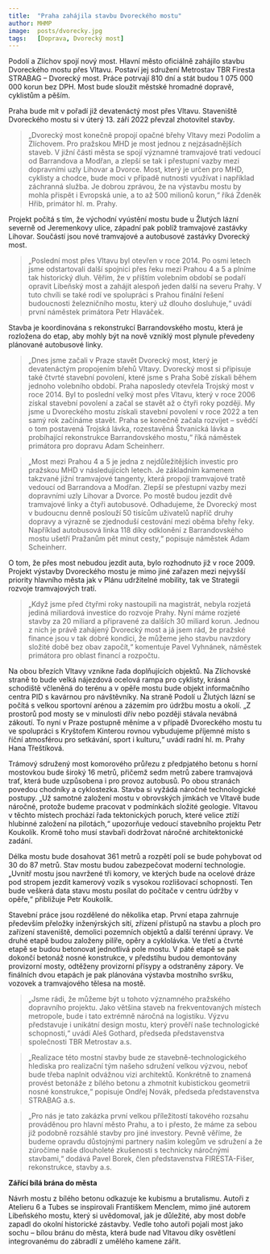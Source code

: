```yaml
---
title:  "Praha zahájila stavbu Dvoreckého mostu"
author: MHMP
image:  posts/dvorecky.jpg
tags:   [Doprava, Dvorecký most]
---
```

 
Podolí a Zlíchov spojí nový most. Hlavní město oficiálně zahájilo stavbu Dvoreckého mostu přes Vltavu. Postaví jej sdružení Metrostav TBR Firesta STRABAG – Dvorecký most. Práce potrvají 810 dní a stát budou 1 075 000 000 korun bez DPH. Most bude sloužit městské hromadné dopravě, cyklistům a pěším.

Praha bude mít v pořadí již devatenáctý most přes Vltavu. Staveniště Dvoreckého mostu si v úterý 13. září 2022 převzal zhotovitel stavby.

> „Dvorecký most konečně propojí opačné břehy Vltavy mezi Podolím a Zlíchovem. Pro pražskou MHD je most jednou z nejzásadnějších staveb. V jižní části města se spojí významné tramvajové trati vedoucí od Barrandova a Modřan, a zlepší se tak i přestupní vazby mezi dopravními uzly Lihovar a Dvorce. Most, který je určen pro MHD, cyklisty a chodce, bude moci v případě nutnosti využívat i například záchranná služba. Je dobrou zprávou, že na výstavbu mostu by mohla přispět i Evropská unie, a to až 500 milionů korun,“ říká Zdeněk Hřib, primátor hl. m. Prahy.

Projekt počítá s tím, že východní vyústění mostu bude u Žlutých lázní severně od Jeremenkovy ulice, západní pak poblíž tramvajové zastávky Lihovar. Součástí jsou nové tramvajové a autobusové zastávky Dvorecký most.

> „Poslední most přes Vltavu byl otevřen v roce 2014. Po osmi letech jsme odstartovali další spojnici přes řeku mezi Prahou 4 a 5 a plníme tak historický dluh. Věřím, že v příštím volebním období se podaří opravit Libeňský most a zahájit alespoň jeden další na severu Prahy. V tuto chvíli se také rodí ve spolupráci s Prahou finální řešení budoucnosti železničního mostu, který už dlouho dosluhuje,“ uvádí první náměstek primátora Petr Hlaváček.

Stavba je koordinována s rekonstrukcí Barrandovského mostu, která je rozložena do etap, aby mohly být na nově vzniklý most plynule převedeny plánované autobusové linky.

> „Dnes jsme začali v Praze stavět Dvorecký most, který je devatenáctým propojením břehů Vltavy. Dvorecký most si připisuje také čtvrté stavební povolení, které jsme s Praha Sobě získali během jednoho volebního období. Praha naposledy otevřela Trojský most v roce 2014. Byl to poslední velký most přes Vltavu, který v roce 2006 získal stavební povolení a začal se stavět až o čtyři roky později. My jsme u Dvoreckého mostu získali stavební povolení v roce 2022 a ten samý rok začínáme stavět. Praha se konečně začala rozvíjet – svědčí o tom postavená Trojská lávka, rozestavěná Štvanická lávka a probíhající rekonstrukce Barrandovského mostu,“ říká náměstek primátora pro dopravu Adam Scheinherr.

> „Most mezi Prahou 4 a 5 je jedna z nejdůležitějších investic pro pražskou MHD v následujících letech. Je základním kamenem takzvané jižní tramvajové tangenty, která propojí tramvajové tratě vedoucí od Barrandova a Modřan. Zlepší se přestupní vazby mezi dopravními uzly Lihovar a Dvorce. Po mostě budou jezdit dvě tramvajové linky a čtyři autobusové. Odhadujeme, že Dvorecký most v budoucnu denně poslouží 50 tisícům uživatelů napříč druhy dopravy a výrazně se zjednoduší cestování mezi oběma břehy řeky. Například autobusová linka 118 díky odklonění z Barrandovského mostu ušetří Pražanům pět minut cesty,“ popisuje náměstek Adam Scheinherr.

O tom, že přes most nebudou jezdit auta, bylo rozhodnuto již v roce 2009. Projekt výstavby Dvoreckého mostu je mimo jiné zařazen mezi nejvyšší priority hlavního města jak v Plánu udržitelné mobility, tak ve Strategii rozvoje tramvajových tratí.

> „Když jsme před čtyřmi roky nastoupili na magistrát, nebyla rozjetá jediná miliardová investice do rozvoje Prahy. Nyní máme rozjeté stavby za 20 miliard a připravené za dalších 30 miliard korun. Jednou z nich je právě zahájený Dvorecký most a já jsem rád, že pražské finance jsou v tak dobré kondici, že můžeme jeho stavbu navzdory složité době bez obav započít,“ komentuje Pavel Vyhnánek, náměstek primátora pro oblast financí a rozpočtu.

Na obou březích Vltavy vznikne řada doplňujících objektů. Na Zlíchovské straně to bude velká nájezdová ocelová rampa pro cyklisty, krásná schodiště včleněná do terénu a v opěře mostu bude objekt informačního centra PID s kavárnou pro návštěvníky. Na straně Podolí u Žlutých lázní se počítá s velkou sportovní arénou a zázemím pro údržbu mostu a okolí. „Z prostorů pod mosty se v minulosti dřív nebo později stávala nevábná zákoutí. To nyní v Praze postupně měníme a v případě Dvoreckého mostu tu ve spolupráci s Kryštofem Kinterou rovnou vybudujeme příjemné místo s říční atmosférou pro setkávání, sport i kulturu,“ uvádí radní hl. m. Prahy Hana Třeštíková.

Trámový sdružený most komorového průřezu z předpjatého betonu s horní mostovkou bude široký 16 metrů, přičemž sedm metrů zabere tramvajová trať, která bude uzpůsobena i pro provoz autobusů. Po obou stranách povedou chodníky a cyklostezka. Stavba si vyžádá náročné technologické postupy. „Už samotné založení mostu v obrovských jímkách ve Vltavě bude náročné, protože budeme pracovat v podmínkách složité geologie. Vltavou v těchto místech prochází řada tektonických poruch, které velice ztíží hlubinné založení na pilotách,“ upozorňuje vedoucí stavebního projektu Petr Koukolík. Kromě toho musí stavbaři dodržovat náročné architektonické zadání.

Délka mostu bude dosahovat 361 metrů a rozpětí polí se bude pohybovat od 30 do 87 metrů. Stav mostu budou zabezpečovat moderní technologie. „Uvnitř mostu jsou navržené tři komory, ve kterých bude na ocelové dráze pod stropem jezdit kamerový vozík s vysokou rozlišovací schopností. Ten bude veškerá data stavu mostu posílat do počítače v centru údržby v opěře,“ přibližuje Petr Koukolík.

Stavební práce jsou rozdělené do několika etap. První etapa zahrnuje především přeložky inženýrských sítí, zřízení přístupů na stavbu a ploch pro zařízení staveniště, demolici pozemních objektů a další terénní úpravy. Ve druhé etapě budou založeny pilíře, opěry a cyklolávka. Ve třetí a čtvrté etapě se budou betonovat jednotlivá pole mostu. V páté etapě se pak dokončí betonáž nosné konstrukce, v předstihu budou demontovány provizorní mosty, odtěženy provizorní přísypy a odstraněny zápory. Ve finálních dvou etapách je pak plánována výstavba mostního svršku, vozovek a tramvajového tělesa na mostě.

> „Jsme rádi, že můžeme být u tohoto významného pražského dopravního projektu. Jako většina staveb na frekventovaných místech metropole, bude i tato extrémně náročná na logistiku. Výzvu představuje i unikátní design mostu, který prověří naše technologické schopnosti,“ uvádí Aleš Gothard, předseda představenstva společnosti TBR Metrostav a.s.

> „Realizace této mostní stavby bude ze stavebně-technologického hlediska pro realizační tým našeho sdružení velkou výzvou, neboť bude třeba naplnit odvážnou vizi architektů. Konkrétně to znamená provést betonáže z bílého betonu a zhmotnit kubistickou geometrii nosné konstrukce,“ popisuje Ondřej Novák, předseda představenstva STRABAG a.s.

> „Pro nás je tato zakázka první velkou příležitostí takového rozsahu prováděnou pro hlavní město Prahu, a to i přesto, že máme za sebou již podobně rozsáhlé stavby pro jiné investory. Pevně věříme, že budeme opravdu důstojnými partnery našim kolegům ve sdružení a že zúročíme naše dlouholeté zkušenosti s technicky náročnými stavbami,“ dodává Pavel Borek, člen představenstva FIRESTA-Fišer, rekonstrukce, stavby a.s.

**Zářící bílá brána do města**

Návrh mostu z bílého betonu odkazuje ke kubismu a brutalismu. Autoři z Atelieru 6 a Tubes se inspirovali Františkem Menclem, mimo jiné autorem Libeňského mostu, který si uvědomoval, jak je důležité, aby most dobře zapadl do okolní historické zástavby. Vedle toho autoři pojali most jako sochu – bílou bránu do města, která bude nad Vltavou díky osvětlení integrovanému do zábradlí z umělého kamene zářit.

 
